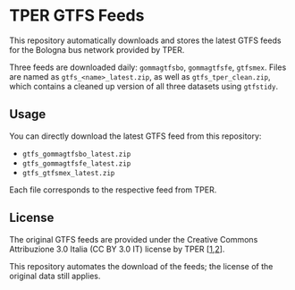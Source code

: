 # TPER GTFS Feeds

This repository automatically downloads and stores the latest GTFS feeds for the Bologna bus network provided by TPER.

Three feeds are downloaded daily: `gommagtfsbo`, `gommagtfsfe`, `gtfsmex`.
Files are named as `gtfs_<name>_latest.zip`, as well as `gtfs_tper_clean.zip`, which contains a cleaned up version of all three datasets using `gtfstidy`.

## Usage

You can directly download the latest GTFS feed from this repository:

- `gtfs_gommagtfsbo_latest.zip`
- `gtfs_gommagtfsfe_latest.zip`
- `gtfs_gtfsmex_latest.zip`


Each file corresponds to the respective feed from TPER.

## License

The original GTFS feeds are provided under the Creative Commons Attribuzione 3.0 Italia (CC BY 3.0 IT) license by TPER [[1](https://creativecommons.org/licenses/by/3.0/it),[2](https://solweb.tper.it/web/tools/open-data/open-data-legal.aspx)].

This repository automates the download of the feeds; the license of the original data still applies.
